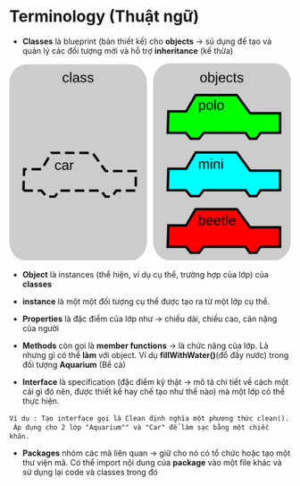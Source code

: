 # Terminology (Thuật ngữ)

* **Classes** là blueprint (bản thiết kế) cho **objects** -> sủ dụng để tạo và quản lý các đối tượng mới và hỗ trợ **inheritance** (kế thừa)


![class-and-object](https://github.com/KLD-VN/Learn-Kotlin/blob/main/3_object_oriented_programming/Gallery/1/class_and_object.png)

* **Object** là instances (thể hiện, ví dụ cụ thể, trường hợp của lớp) của **classes**

* **instance** là một một đối tượng cụ thể được tạo ra từ một lớp cụ thể.

* **Properties** là đặc điểm của lớp như -> chiều dài, chiều cao, cân nặng của người

* **Methods** còn gọi là  **member functions** -> là chức năng của lớp. Là nhưng gì có thể **làm** với object. Ví dụ **fillWithWater()**(đổ đầy nước) trong đối tượng **Aquarium** (Bể cá)

* **Interface** là specification (đặc điểm kỹ thật -> mô tả chi tiết về cách một cái gì đó nên, được thiết kế hay chế tạo như thế nào) mà một lớp có thể thực hiện.

```
Ví dụ : Tạo interface gọi là Clean định nghĩa một phương thức clean().
 Áp dụng cho 2 lớp "Aquarium"" và "Car" để làm sạc bằng một chiếc khăn.
```

* **Packages** nhóm các mã liên quan -> giữ cho nó có tổ chức hoặc tạo một thư viện mã. Có thể import nội dung của **package** vào một file khác và sử dụng lại code và classes trong đó

